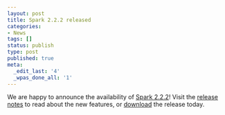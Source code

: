 ```yaml
---
layout: post
title: Spark 2.2.2 released
categories:
- News
tags: []
status: publish
type: post
published: true
meta:
  _edit_last: '4'
  _wpas_done_all: '1'
---
```

We are happy to announce the availability of <a href="{{site.baseurl}}/releases/spark-release-2-2-2.html" title="Spark Release 2.2.2">Spark 2.2.2</a>! Visit the <a href="{{site.baseurl}}/releases/spark-release-2-2-2.html" title="Spark Release 2.2.2">release notes</a> to read about the new features, or <a href="{{site.baseurl}}/downloads.html">download</a> the release today.
